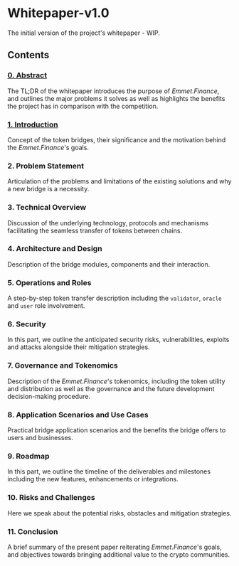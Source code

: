 # Whitepaper-v1.0

The initial version of the project's whitepaper - WIP.

## Contents

### [0. Abstract](./chapters/0.Abstract.md)
The TL;DR of the whitepaper introduces the purpose of $Emmet.Finance$, and outlines the major problems it solves as well as highlights the benefits the project has in comparison with the competition.
### [1. Introduction](./chapters/1.Introduction.md)
Concept of the token bridges, their significance and the motivation behind the $Emmet.Finance$'s goals.
### 2. Problem Statement
Articulation of the problems and limitations of the existing solutions and why a new bridge is a necessity.
### 3. Technical Overview
Discussion of the underlying technology, protocols and mechanisms facilitating the seamless transfer of tokens between chains.
### 4. Architecture and Design
Description of the bridge modules, components and their interaction.
### 5. Operations and Roles
A step-by-step token transfer description including the `validator`, `oracle` and `user` role involvement.
### 6. Security
In this part, we outline the anticipated security risks, vulnerabilities, exploits and attacks alongside their mitigation strategies.
### 7. Governance and Tokenomics
Description of the $Emmet.Finance$'s tokenomics, including the token utility and distribution as well as the governance and the future development decision-making procedure.
### 8. Application Scenarios and Use Cases
Practical bridge application scenarios and the benefits the bridge offers to users and businesses.
### 9. Roadmap
In this part, we outline the timeline of the deliverables and milestones including the new features, enhancements or integrations.
### 10. Risks and Challenges
Here we speak about the potential risks, obstacles and mitigation strategies.
### 11. Conclusion
A brief summary of the present paper reiterating $Emmet.Finance$'s goals, and objectives towards bringing additional value to the crypto communities.
